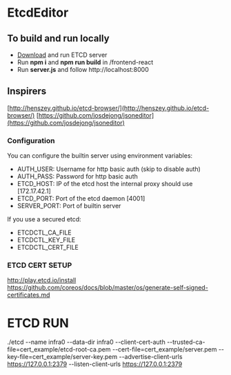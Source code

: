 
# EtcdEditor

## To build and run locally
 * [Download](https://github.com/etcd-io/etcd/releases/) and run ETCD server
 * Run **npm i** and **npm run build** in /frontend-react
 * Run **server.js** and follow http://localhost:8000
 
## Inspirers
[http://henszey.github.io/etcd-browser/](http://henszey.github.io/etcd-browser/)
[https://github.com/josdejong/jsoneditor](https://github.com/josdejong/jsoneditor)

### Configuration
You can configure the builtin server using environment variables:

 * AUTH_USER: Username for http basic auth (skip to disable auth)
 * AUTH_PASS: Password for http basic auth
 * ETCD_HOST: IP of the etcd host the internal proxy should use [172.17.42.1]
 * ETCD_PORT: Port of the etcd daemon [4001]
 * SERVER_PORT: Port of builtin server
 
If you use a secured etcd:
 * ETCDCTL_CA_FILE
 * ETCDCTL_KEY_FILE
 * ETCDCTL_CERT_FILE

 ### ETCD CERT SETUP
 http://play.etcd.io/install
 https://github.com/coreos/docs/blob/master/os/generate-self-signed-certificates.md

# ETCD RUN 
 ./etcd --name infra0 --data-dir infra0   --client-cert-auth --trusted-ca-file=cert_example/etcd-root-ca.pem --cert-file=cert_example/server.pem --key-file=cert_example/server-key.pem   --advertise-client-urls https://127.0.0.1:2379 --listen-client-urls https://127.0.0.1:2379